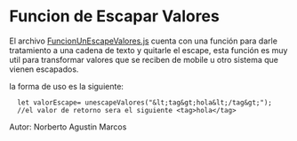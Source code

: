 # Funcion de Escapar Valores

El archivo [FuncionUnEscapeValores.js](FuncionUnEscapeValores.js) cuenta con una función para darle tratamiento a una cadena de texto y quitarle el escape, esta función es muy util para transformar valores que se reciben de mobile u otro sistema que vienen escapados.

la forma de uso es la siguiente:

```
  let valorEscape= unescapeValores("&lt;tag&gt;hola&lt;/tag&gt;");
  //el valor de retorno sera el siguiente <tag>hola</tag>
```

Autor: Norberto Agustin Marcos